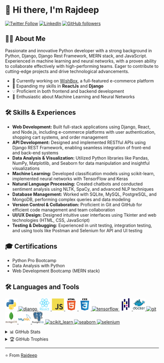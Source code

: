 # 👋 Hi there, I'm Rajdeep

[![Twitter Follow](https://img.shields.io/twitter/follow/rajdeep_bhatta?logo=twitter&style=for-the-badge)](https://twitter.com/rajdeep_bhatta)
[![LinkedIn](https://img.shields.io/badge/-LINKEDIN-0077B5?style=for-the-badge&logo=linkedin&logoColor=white)](https://linkedin.com/in/rajdeep-bhatta)
[![GitHub followers](https://img.shields.io/github/followers/localgroup?logo=GitHub&style=for-the-badge)](https://github.com/localgroup)

## 👨‍💻 About Me

Passionate and innovative Python developer with a strong background in Python, Django, Django Rest Framework, MERN stack, and JavaScript. Experienced in machine learning and neural networks, with a proven ability to collaborate effectively with high-performing teams. Eager to contribute to cutting-edge projects and drive technological advancements.

- 🚀 Currently working on [WishBox](https://github.com/localgroup/WishBox), a full-featured e-commerce platform
- 🌱 Expanding my skills in **ReactJs** and **Django**
- 💡 Proficient in both frontend and backend development
- 🤖 Enthusiastic about Machine Learning and Neural Networks

## 🛠️ Skills & Experiences

- **Web Development:** Built full-stack applications using Django, React, and Node.js, including e-commerce platforms with user authentication, shopping cart systems, and order management
- **API Development:** Designed and implemented RESTful APIs using Django REST Framework, enabling seamless integration of front-end and back-end systems
- **Data Analysis & Visualization:** Utilized Python libraries like Pandas, NumPy, Matplotlib, and Seaborn for data manipulation and insightful visualizations
- **Machine Learning:** Developed classification models using scikit-learn, implemented neural networks with TensorFlow and Keras
- **Natural Language Processing:** Created chatbots and conducted sentiment analysis using NLTK, SpaCy, and advanced NLP techniques
- **Database Management:** Worked with SQLite, MySQL, PostgreSQL, and MongoDB, performing complex queries and data modeling
- **Version Control & Collaboration:** Proficient in Git and GitHub for efficient code management and team collaboration
- **UI/UX Design:** Designed intuitive user interfaces using Tkinter and web technologies (HTML, CSS, JavaScript)
- **Testing & Debugging:** Experienced in unit testing, integration testing, and using tools like Postman and Selenium for API and UI testing

## 🎓 Certifications

- Python Pro Bootcamp
- Data Analysis with Python
- Web Development Bootcamp (MERN stack)

## 🛠️ Languages and Tools

<p align="left">
  <a href="https://www.python.org" target="_blank" rel="noreferrer"> <img src="https://raw.githubusercontent.com/devicons/devicon/master/icons/python/python-original.svg" alt="python" width="40" height="40"/> </a>
  <a href="https://www.djangoproject.com/" target="_blank" rel="noreferrer"> <img src="https://cdn.worldvectorlogo.com/logos/django.svg" alt="django" width="40" height="40"/> </a>
  <a href="https://reactjs.org/" target="_blank" rel="noreferrer"> <img src="https://raw.githubusercontent.com/devicons/devicon/master/icons/react/react-original-wordmark.svg" alt="react" width="40" height="40"/> </a>
  <a href="https://developer.mozilla.org/en-US/docs/Web/JavaScript" target="_blank" rel="noreferrer"> <img src="https://raw.githubusercontent.com/devicons/devicon/master/icons/javascript/javascript-original.svg" alt="javascript" width="40" height="40"/> </a>
  <a href="https://www.w3.org/html/" target="_blank" rel="noreferrer"> <img src="https://raw.githubusercontent.com/devicons/devicon/master/icons/html5/html5-original-wordmark.svg" alt="html5" width="40" height="40"/> </a>
  <a href="https://www.w3schools.com/css/" target="_blank" rel="noreferrer"> <img src="https://raw.githubusercontent.com/devicons/devicon/master/icons/css3/css3-original-wordmark.svg" alt="css3" width="40" height="40"/> </a>
  <a href="https://www.tensorflow.org" target="_blank" rel="noreferrer"> <img src="https://www.vectorlogo.zone/logos/tensorflow/tensorflow-icon.svg" alt="tensorflow" width="40" height="40"/> </a>
  <a href="https://pandas.pydata.org/" target="_blank" rel="noreferrer"> <img src="https://raw.githubusercontent.com/devicons/devicon/2ae2a900d2f041da66e950e4d48052658d850630/icons/pandas/pandas-original.svg" alt="pandas" width="40" height="40"/> </a>
  <a href="https://www.docker.com/" target="_blank" rel="noreferrer"> <img src="https://raw.githubusercontent.com/devicons/devicon/master/icons/docker/docker-original-wordmark.svg" alt="docker" width="40" height="40"/> </a>
  <a href="https://git-scm.com/" target="_blank" rel="noreferrer"> <img src="https://www.vectorlogo.zone/logos/git-scm/git-scm-icon.svg" alt="git" width="40" height="40"/> </a>
  <a href="https://www.mongodb.com/" target="_blank" rel="noreferrer"> <img src="https://raw.githubusercontent.com/devicons/devicon/master/icons/mongodb/mongodb-original-wordmark.svg" alt="mongodb" width="40" height="40"/> </a>
  <a href="https://www.mysql.com/" target="_blank" rel="noreferrer"> <img src="https://raw.githubusercontent.com/devicons/devicon/master/icons/mysql/mysql-original-wordmark.svg" alt="mysql" width="40" height="40"/> </a>
  <a href="https://www.postgresql.org" target="_blank" rel="noreferrer"> <img src="https://raw.githubusercontent.com/devicons/devicon/master/icons/postgresql/postgresql-original-wordmark.svg" alt="postgresql" width="40" height="40"/> </a>
  <a href="https://scikit-learn.org/" target="_blank" rel="noreferrer"> <img src="https://upload.wikimedia.org/wikipedia/commons/0/05/Scikit_learn_logo_small.svg" alt="scikit_learn" width="40" height="40"/> </a>
  <a href="https://seaborn.pydata.org/" target="_blank" rel="noreferrer"> <img src="https://seaborn.pydata.org/_images/logo-mark-lightbg.svg" alt="seaborn" width="40" height="40"/> </a>
  <a href="https://www.selenium.dev" target="_blank" rel="noreferrer"> <img src="https://raw.githubusercontent.com/detain/svg-logos/780f25886640cef088af994181646db2f6b1a3f8/svg/selenium-logo.svg" alt="selenium" width="40" height="40"/> </a>
</p>

<details>
  <summary>📊 GitHub Stats</summary>
  
  [![Rajdeep's GitHub stats](https://github-readme-stats.vercel.app/api?username=localgroup&show_icons=true&theme=radical)](https://github.com/anuraghazra/github-readme-stats)
  
  [![Top Langs](https://github-readme-stats.vercel.app/api/top-langs/?username=localgroup&layout=compact&theme=radical)](https://github.com/anuraghazra/github-readme-stats)
</details>

<details>
  <summary>🏆 GitHub Trophies</summary>
  
  [![trophy](https://github-profile-trophy.vercel.app/?username=localgroup&theme=onedark)](https://github.com/ryo-ma/github-profile-trophy)
</details>

---

⭐️ From [Rajdeep](https://github.com/localgroup)
